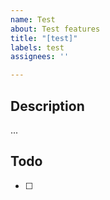 ```yaml
---
name: Test
about: Test features
title: "[test]"
labels: test
assignees: ''

---
```


## Description
...

## Todo
- [ ]